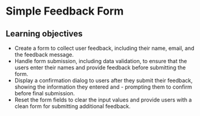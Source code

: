 # Simple Feedback Form

## Learning objectives
- Create a form to collect user feedback, including their name, email, and the feedback message.
- Handle form submission, including data validation, to ensure that the users enter their names and provide feedback before submitting the form.
- Display a confirmation dialog to users after they submit their feedback, showing the information they entered and - prompting them to confirm before final submission.
- Reset the form fields to clear the input values and provide users with a clean form for submitting additional feedback.